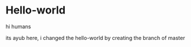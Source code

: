 # Hello-world

hi humans

its ayub here, i changed the hello-world by creating the branch of master
